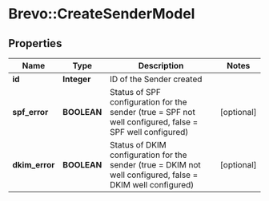 # Brevo::CreateSenderModel

## Properties
Name | Type | Description | Notes
------------ | ------------- | ------------- | -------------
**id** | **Integer** | ID of the Sender created | 
**spf_error** | **BOOLEAN** | Status of SPF configuration for the sender (true &#x3D; SPF not well configured, false &#x3D; SPF well configured) | [optional] 
**dkim_error** | **BOOLEAN** | Status of DKIM configuration for the sender (true &#x3D; DKIM not well configured, false &#x3D; DKIM well configured) | [optional] 


